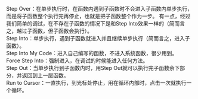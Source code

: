 
Step Over：在单步执行时，在函数内遇到子函数时不会进入子函数内单步执行，而是将子函数整个执行完再停止，也就是把子函数整个作为一步。
           有一点，经过我们简单的调试，在不存在子函数的情况下是和Step Into效果一样的（简而言之，越过子函数，但子函数会执行）。  
Step Into：单步执行，遇到子函数就进入并且继续单步执行（简而言之，进入子函数）。  
Step Into My Code：进入自己编写的函数，不进入系统函数，很少用到。  
Force Step Into：强制进入，在调试的时候能进入任何方法。  
Step Out：当单步执行到子函数内时，用Step Out就可以执行完子函数余下部分，并返回到上一层函数。  
Run to Cursor：一直执行，到光标处停止，用在循环内部时，点击一次就执行一个循环。  
